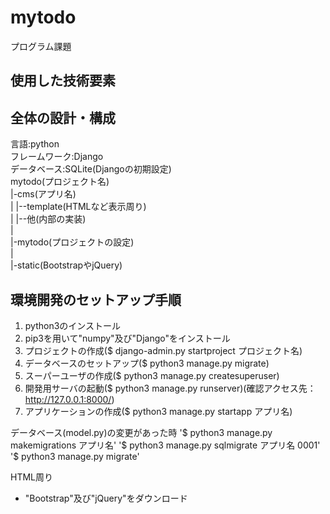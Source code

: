 # mytodo
プログラム課題
## 使用した技術要素

## 全体の設計・構成
言語:python  
フレームワーク:Django  
データベース:SQLite(Djangoの初期設定)  
mytodo(プロジェクト名)  
  |-cms(アプリ名)  
  |   |--template(HTMLなど表示周り)  
  |   |--他(内部の実装)  
  |  
  |-mytodo(プロジェクトの設定)  
  |  
  |-static(BootstrapやjQuery)  

## 環境開発のセットアップ手順
1. python3のインストール
2. pip3を用いて"numpy"及び"Django"をインストール
3. プロジェクトの作成($ django-admin.py startproject プロジェクト名)
4. データベースのセットアップ($ python3 manage.py migrate)
5. スーパーユーザの作成($ python3 manage.py createsuperuser)
6. 開発用サーバの起動($ python3 manage.py runserver)(確認アクセス先：http://127.0.0.1:8000/)
7. アプリケーションの作成($ python3 manage.py startapp アプリ名)

データベース(model.py)の変更があった時
'$ python3 manage.py makemigrations アプリ名'
'$ python3 manage.py sqlmigrate アプリ名 0001'
'$ python3 manage.py migrate'

HTML周り
* "Bootstrap"及び"jQuery"をダウンロード
